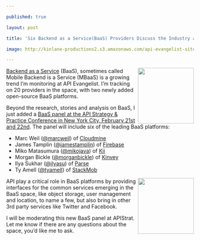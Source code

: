 ---
published: true
layout: post
title: 'Six Backend as a Service(BaaS) Providers Discuss the Industry at #APIStrat in NYC'
image: http://kinlane-productions2.s3.amazonaws.com/api-evangelist-site/blog/baas-trends.png
---

<p><a href="/trends/baas.php"><img src="https://s3.amazonaws.com/kinlane-productions2/api-evangelist/trends/baas-trends.png" alt="" width="150" align="right" /></a>
<p><a title="BaaS" href="/trends/baas.php">Backend as a Service</a> (BaaS), sometimes called Mobile Backend is a Service (MBaaS) is a growing trend I&rsquo;m monitoring at API Evangelist.  I&rsquo;m tracking on 20 providers in the space, with two newly added open-source BaaS platforms.
<p>Beyond the research, stories and analysis on BaaS, I just added a <a href="http://www.apistrategyconference.com/2013/01/18/new-panel-at-apistrat-backend-as-a-service/">BaaS panel at the API Strategy &amp; Practice Conference in New York City, February 21st and 22nd</a>.  The panel will include six of the leading BaaS platforms:
<ul class="mainlist">
<li>Marc Weil (<a href="https://twitter.com/marcweil">@marcweil</a>) of&nbsp;<a href="https://cloudmine.me/" target="_blank">Cloudmine</a></li>
<li>James Tamplin (<a href="https://twitter.com/jamestamplin">@jamestamplin</a>) of&nbsp;<a href="https://www.firebase.com/" target="_blank">Firebase</a></li>
<li>Miko Matasumura (<a href="https://twitter.com/mikojava">@mikojava</a>) of&nbsp;<a href="http://kii.com/" target="_blank">Kii</a></li>
<li>Morgan Bickle (<a href="https://twitter.com/morganbickle">@morganbickle</a>) of&nbsp;<a href="http://www.kinvey.com/" target="_blank">Kinvey</a></li>
<li>Ilya Sukhar (<a href="https://twitter.com/ilyasu">@ilyasu</a>) of&nbsp;<a href="https://www.parse.com/" target="_blank">Parse</a></li>
<li>Ty Amell (<a href="https://twitter.com/tyamell">@tyamell</a>) of&nbsp;<a href="https://www.stackmob.com/" target="_blank">StackMob</a>&nbsp;</li>
</ul>
<p><a title="API Strategy &amp; Practice" href="http://www.apistrategyconference.com/" target="_blank"><img src="https://s3.amazonaws.com/kinlane-productions2/events/api-strategy-practice-conference/api-strategy-conference-logo.png" alt="" width="150" align="right" /></a>
<p>API play a critical role in BaaS platforms by providing interfaces for the common services emerging in the BaaS space, like object storage, user management and location, to name a few, but also bring in other 3rd party services like Twitter and Facebook.
<p>I will be moderating this new BaaS panel at APIStrat. Let me know if there are any questions about the space, you&rsquo;d like me to ask.


